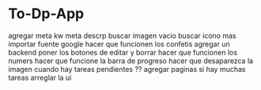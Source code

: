# To-Dp-App
agregar meta kw meta descrp
buscar imagen vacio
buscar icono mas
importar fuente google
hacer que funcionen los confetis
agregar un backend
poner los botones de editar y borrar
hacer que funcionen los numers
hacer que funcione la barra de progreso
hacer que desaparezca la imagen cuando hay tareas pendientes 
?? agregar paginas si hay muchas tareas
arreglar la ui
